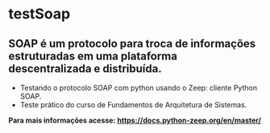 # testSoap
## SOAP é um protocolo para troca de informações estruturadas em uma plataforma descentralizada e distribuída.
- Testando o protocolo SOAP com python usando o Zeep: cliente Python SOAP.
- Teste prático do curso de Fundamentos de Arquitetura de Sistemas.

<b> Para mais informações acesse: https://docs.python-zeep.org/en/master/
